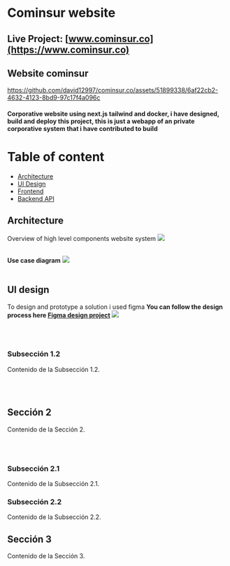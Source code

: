 # Cominsur website 

## Live Project: [www.cominsur.co](https://www.cominsur.co)

## Website cominsur
https://github.com/david12997/cominsur.co/assets/51899338/6af22cb2-4632-4123-8bd9-97c17f4a096c


#### Corporative website using next.js tailwind and docker, i have designed, build and deploy this project, this is just a webapp of an private corporative system that i have contributed to build

# Table of content

- [Architecture](#Architecture)
- [UI Design](#UI-design)
- [Frontend](#Frontend)
- [Backend API](#Backend-API)


## Architecture

Overview of high level components website system
<img src="https://cms.cominsur.co/cominsur/assets/rrcu4yzmcogokokw" />
<br></br>

**Use case diagram**
<img src="https://cms.cominsur.co/cominsur/assets/ox41x5u7d8gwoggo"/>
<br></br>

## UI design
To design and prototype a solution i used figma 
**You can follow the design process here [Figma design project](https://www.figma.com/file/nqoCWXr6UxIxvKfqtyC7mI/Untitled?type=design&node-id=0%3A1&mode=design&t=fOXfcvKDglShlKnt-1)**
<img src="https://cms.cominsur.co/cominsur/assets/rg7qvwt5jeo0o48o"/>


<br></br>

### Subsección 1.2

Contenido de la Subsección 1.2.

<br></br>

## Sección 2

Contenido de la Sección 2.

<br></br>

### Subsección 2.1

Contenido de la Subsección 2.1.

### Subsección 2.2

Contenido de la Subsección 2.2.

## Sección 3

Contenido de la Sección 3.
